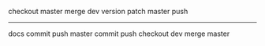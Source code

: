 checkout master
merge dev
version patch
master push
***
docs commit push
master commit push
checkout dev
merge master